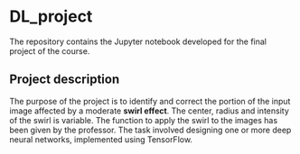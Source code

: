 # DL_project
The repository contains the Jupyter notebook developed for the final project of the course.

## Project description
The purpose of the project is to identify and correct the portion of the input image affected by a moderate **swirl effect**.
The center, radius and intensity of the swirl is variable. The function to apply the swirl to the images has been given by the professor.
The task involved designing one or more deep neural networks, implemented using TensorFlow.


